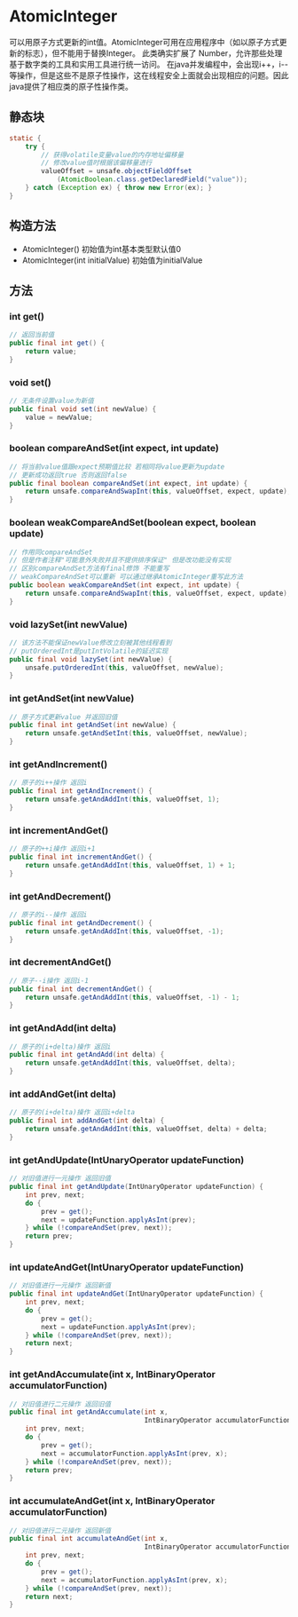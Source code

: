 # AtomicInteger

可以用原子方式更新的int值。AtomicInteger可用在应用程序中（如以原子方式更新的标志），但不能用于替换Integer。
此类确实扩展了 Number，允许那些处理基于数字类的工具和实用工具进行统一访问。
在java并发编程中，会出现i++，i--等操作，但是这些不是原子性操作，这在线程安全上面就会出现相应的问题。因此java提供了相应类的原子性操作类。

## 静态块
```java
static {
    try {
        // 获得volatile变量value的内存地址偏移量
        // 修改value值时根据该偏移量进行
        valueOffset = unsafe.objectFieldOffset
            (AtomicBoolean.class.getDeclaredField("value"));
    } catch (Exception ex) { throw new Error(ex); }
}
```

## 构造方法
- AtomicInteger() 初始值为int基本类型默认值0  
- AtomicInteger(int initialValue) 初始值为initialValue  

## 方法
### int get()
```java
// 返回当前值
public final int get() {
    return value;
}
```

### void set()
```java
// 无条件设置value为新值
public final void set(int newValue) {
    value = newValue;
}
```

### boolean compareAndSet(int expect, int update)
```java
// 将当前value值跟expect预期值比较 若相同将value更新为update
// 更新成功返回true 否则返回false
public final boolean compareAndSet(int expect, int update) {
    return unsafe.compareAndSwapInt(this, valueOffset, expect, update);
}
```

### boolean weakCompareAndSet(boolean expect, boolean update)
```java
// 作用同compareAndSet 
// 但是作者注释"可能意外失败并且不提供排序保证" 但是改功能没有实现 
// 区别compareAndSet方法有final修饰 不能重写
// weakCompareAndSet可以重新 可以通过继承AtomicInteger重写此方法
public boolean weakCompareAndSet(int expect, int update) {
    return unsafe.compareAndSwapInt(this, valueOffset, expect, update);
}
```

### void lazySet(int newValue)
```java
// 该方法不能保证newValue修改立刻被其他线程看到
// putOrderedInt是putIntVolatile的延迟实现
public final void lazySet(int newValue) {
    unsafe.putOrderedInt(this, valueOffset, newValue);
}
```

### int getAndSet(int newValue)
```java
// 原子方式更新value 并返回旧值
public final int getAndSet(int newValue) {
    return unsafe.getAndSetInt(this, valueOffset, newValue);
}
```

### int getAndIncrement()
```java
// 原子的i++操作 返回i
public final int getAndIncrement() {
    return unsafe.getAndAddInt(this, valueOffset, 1);
}
```

### int incrementAndGet()
```java
// 原子的++i操作 返回i+1
public final int incrementAndGet() {
    return unsafe.getAndAddInt(this, valueOffset, 1) + 1;
}
```

### int getAndDecrement()
```java
// 原子的i--操作 返回i
public final int getAndDecrement() {
    return unsafe.getAndAddInt(this, valueOffset, -1);
}
```

### int decrementAndGet()
```java
// 原子--i操作 返回i-1
public final int decrementAndGet() {
    return unsafe.getAndAddInt(this, valueOffset, -1) - 1;
}
```

### int getAndAdd(int delta)
```java
// 原子的(i+delta)操作 返回i
public final int getAndAdd(int delta) {
    return unsafe.getAndAddInt(this, valueOffset, delta);
}
```

### int addAndGet(int delta)
```java
// 原子的(i+delta)操作 返回i+delta
public final int addAndGet(int delta) {
    return unsafe.getAndAddInt(this, valueOffset, delta) + delta;
}
```

### int getAndUpdate(IntUnaryOperator updateFunction)
```java
// 对旧值进行一元操作 返回旧值
public final int getAndUpdate(IntUnaryOperator updateFunction) {
    int prev, next;
    do {
        prev = get();
        next = updateFunction.applyAsInt(prev);
    } while (!compareAndSet(prev, next));
    return prev;
}
```

### int updateAndGet(IntUnaryOperator updateFunction)
```java
// 对旧值进行一元操作 返回新值
public final int updateAndGet(IntUnaryOperator updateFunction) {
    int prev, next;
    do {
        prev = get();
        next = updateFunction.applyAsInt(prev);
    } while (!compareAndSet(prev, next));
    return next;
}
```

### int getAndAccumulate(int x, IntBinaryOperator accumulatorFunction)
```java
// 对旧值进行二元操作 返回旧值
public final int getAndAccumulate(int x,
                                  IntBinaryOperator accumulatorFunction) {
    int prev, next;
    do {
        prev = get();
        next = accumulatorFunction.applyAsInt(prev, x);
    } while (!compareAndSet(prev, next));
    return prev;
}
```

### int accumulateAndGet(int x, IntBinaryOperator accumulatorFunction)
```java
// 对旧值进行二元操作 返回新值
public final int accumulateAndGet(int x,
                                  IntBinaryOperator accumulatorFunction) {
    int prev, next;
    do {
        prev = get();
        next = accumulatorFunction.applyAsInt(prev, x);
    } while (!compareAndSet(prev, next));
    return next;
}
```
